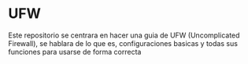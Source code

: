 # UFW
Este repositorio se centrara en hacer una guia de UFW (Uncomplicated Firewall), se hablara de lo que es, configuraciones basicas y todas sus funciones para usarse de forma correcta
